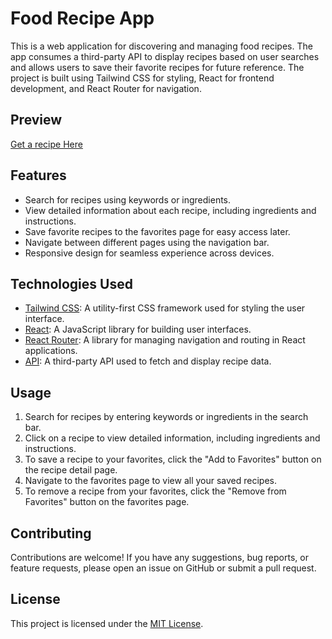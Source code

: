 # Food Recipe App

This is a web application for discovering and managing food recipes. The app consumes a third-party API to display recipes based on user searches and allows users to save their favorite recipes for future reference. The project is built using Tailwind CSS for styling, React for frontend development, and React Router for navigation.

## Preview
[Get a recipe Here](https://hidoreen.github.io/food-recipe-app/)

## Features

- Search for recipes using keywords or ingredients.
- View detailed information about each recipe, including ingredients and instructions.
- Save favorite recipes to the favorites page for easy access later.
- Navigate between different pages using the navigation bar.
- Responsive design for seamless experience across devices.

## Technologies Used

- [Tailwind CSS](https://tailwindcss.com/): A utility-first CSS framework used for styling the user interface.
- [React](https://reactjs.org/): A JavaScript library for building user interfaces.
- [React Router](https://reactrouter.com/): A library for managing navigation and routing in React applications.
- [API](https://example.com/api): A third-party API used to fetch and display recipe data.

## Usage

1. Search for recipes by entering keywords or ingredients in the search bar.
2. Click on a recipe to view detailed information, including ingredients and instructions.
3. To save a recipe to your favorites, click the "Add to Favorites" button on the recipe detail page.
4. Navigate to the favorites page to view all your saved recipes.
5. To remove a recipe from your favorites, click the "Remove from Favorites" button on the favorites page.

## Contributing

Contributions are welcome! If you have any suggestions, bug reports, or feature requests, please open an issue on GitHub or submit a pull request.

## License

This project is licensed under the [MIT License](LICENSE).
